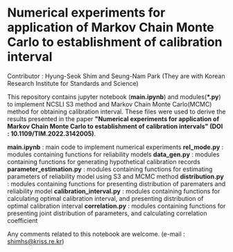 # Numerical experiments for application of Markov Chain Monte Carlo to establishment of calibration interval  
Contributor : Hyung-Seok Shim and Seung-Nam Park (They are with Korean Research Institute for Standards and Science)  

This repository contains jupyter notebook (**main.ipynb**) and modules(**\*.py**) to implement NCSLI S3 method and Markov Chain Monte Carlo(MCMC) method for obtaining calibration interval. These files were used to derive the results presented in the paper **"Numerical experiments for application of Markov Chain Monte Carlo to establishment of calibration intervals" (DOI : 10.1109/TIM.2022.3142005)**.

**main.ipynb** : main code to implement numerical experiments
**rel_mode.py** : modules containing functions for reliability models
**data_gen.py** : modules containing functions for generating hypothetical calibration records
**parameter_estimation.py** : modules containing functions for estimating parameters of reliability model using S3 and MCMC method
**distribution.py** : modules containing functions for presenting distribution of parematers and reliability model
**calibration_interval.py** : modules containing functions for calculating optimal calibration interval, and presenting distribution of optimal calibration interval
**correlation.py** : modules containing functions for presenting joint distribution of parameters, and calculating correlation coefficient

Any comments related to this notebook are welcome. (e-mail : shimhs@kriss.re.kr)
